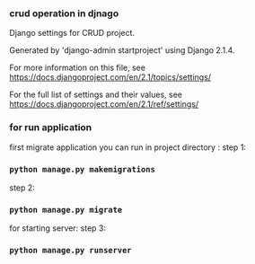 ### crud operation in djnago

Django settings for CRUD project.

Generated by 'django-admin startproject' using Django 2.1.4.

For more information on this file, see
https://docs.djangoproject.com/en/2.1/topics/settings/

For the full list of settings and their values, see
https://docs.djangoproject.com/en/2.1/ref/settings/

### for run application

first migrate application 
you can run in project directory :
step 1:
### `python manage.py makemigrations`
step 2:
### `python manage.py migrate`
for starting server:
step 3:
### `python manage.py runserver`
